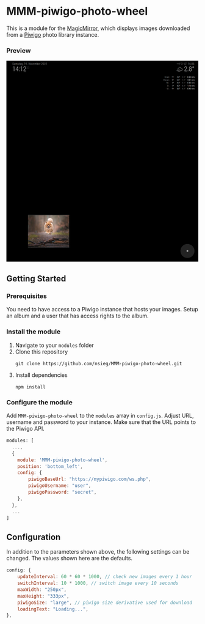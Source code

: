 # MMM-piwigo-photo-wheel
This is a module for the [MagicMirror](https://github.com/MichMich/MagicMirror), which displays images downloaded from a [Piwigo](https://piwigo.org) photo library instance.

### Preview
![preview](doc/preview.png)

## Getting Started

### Prerequisites

You need to have access to a Piwigo instance that hosts your images. Setup an album and a user that has access rights to the album.

### Install the module

1. Navigate to your `modules` folder
1. Clone this repository
    ````
    git clone https://github.com/nsieg/MMM-piwigo-photo-wheel.git
    ````
1. Install dependencies
    ````
    npm install
    ````

### Configure the module

Add `MMM-piwigo-photo-wheel` to the `modules` array in `config.js`. Adjust URL, username and password to your instance. Make sure that the URL points to the Piwigo API.
````javascript
modules: [
  ...,
  {
    module: 'MMM-piwigo-photo-wheel',
    position: 'bottom_left',
    config: {
        piwigoBaseUrl: "https://mypiwigo.com/ws.php",
        piwigoUsername: "user",
        piwigoPassword: "secret",
    },
  },
  ...
]
````

## Configuration

In addition to the parameters shown above, the following settings can be changed. The values shown here are the defaults.

````javascript
config: {
    updateInterval: 60 * 60 * 1000, // check new images every 1 hour
    switchInterval: 10 * 1000, // switch image every 10 seconds
    maxWidth: "250px",
    maxHeight: "333px",
    piwigoSize: "large", // piwigo size derivative used for download
    loadingText: "Loading...",
},
````